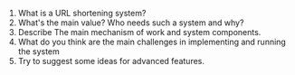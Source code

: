 1. What is a URL shortening system?
2. What's the main value? Who needs such a system and why?
3. Describe The main mechanism of work and system components.
4. What do you think are the main challenges in implementing and running the
system
5. Try to suggest some ideas for advanced features.